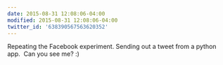 ```yaml
---
date: 2015-08-31 12:08:06-04:00
modified: 2015-08-31 12:08:06-04:00
twitter_id: '638390567563620352'
---
```


  Repeating the Facebook experiment. Sending out a tweet from a python app. &nbsp;Can you see me? :)